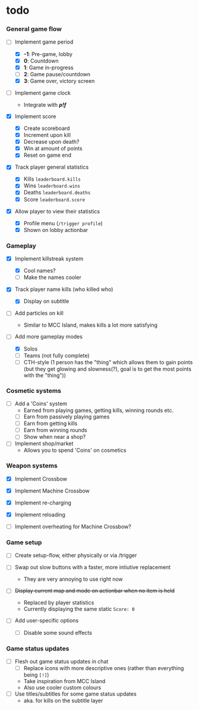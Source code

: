 # todo

### General game flow
- [ ] Implement game period
  - [x] **-1**: Pre-game, lobby
  - [x] **0**: Countdown
  - [x] **1**: Game in-progress
  - [ ] **2**: Game pause/countdown
  - [x] **3**: Game over, victory screen

- [ ] Implement game clock
  - Integrate with ***p!f***

- [x] Implement score
  - [x] Create scoreboard
  - [x] Increment upon kill
  - [x] Decrease upon death?
  - [x] Win at amount of points
  - [x] Reset on game end

- [x] Track player general statistics
  - [x] Kills `leaderboard.kills`
  - [x] Wins `leaderboard.wins`
  - [x] Deaths `leaderboard.deaths`
  - [x] Score `leaderboard.score`
- [x] Allow player to view their statistics
  - [x] Profile menu (`/trigger profile`)
  - [x] Shown on lobby actionbar

### Gameplay
- [x] Implement killstreak system
  - [x] Cool names?
  - [ ] Make the names cooler

- [x] Track player name kills (who killed who)
  - [x] Display on subtitle

- [ ] Add particles on kill
  - Similar to MCC Island, makes kills a lot more satisfying

- [ ] Add more gameplay modes
  - [x] Solos
  - [ ] Teams (not fully complete)
  - [ ] CTH-style (1 person has the "thing" which allows them to gain points (but they get glowing and slowness(?), goal is to get the most points with the "thing"))

### Cosmetic systems
- [ ] Add a 'Coins' system
  - Earned from playing games, getting kills, winning rounds etc.
  - [ ] Earn from passively playing games
  - [ ] Earn from getting kills
  - [ ] Earn from winning rounds
  - [ ] Show when near a shop?

- [ ] Implement shop/market
  - Allows you to spend 'Coins' on cosmetics

### Weapon systems
- [x] Implement Crossbow
- [x] Implement Machine Crossbow

- [x] Implement re-charging
- [x] Implement reloading
- [ ] Implement overheating for Machine Crossbow?

### Game setup
- [ ] Create setup-flow, either physically or via /trigger
- [ ] Swap out slow buttons with a faster, more intiutive replacement
  - They are very annoying to use right now
- [ ] ~~Display current map and mode on actionbar when no item is held~~
  - Replaced by player statistics
  - Currently displaying the same static `Score: 0`

- [ ] Add user-specific options
  - [ ] Disable some sound effects

### Game status updates
- [ ] Flesh out game status updates in chat
  - [ ] Replace icons with more descriptive ones (rather than everything being `[!]`)
  - Take inspiration from MCC Island
  - Also use cooler custom colours
- [ ] Use titles/subtitles for some game status updates
  - aka. for kills on the subtitle layer